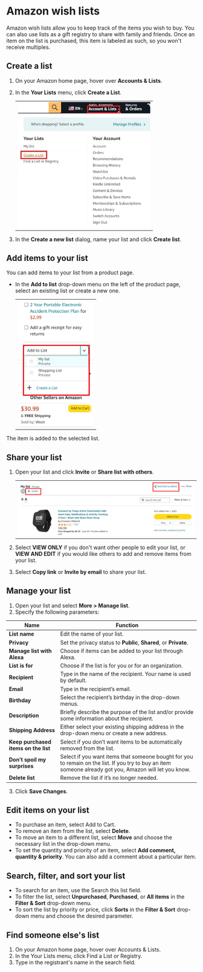 # Amazon wish lists

Amazon wish lists allow you to keep track of the items you wish to buy.
You can also use lists as a gift registry to share with family and
friends. Once an item on the list is purchased, this item is labeled as
such, so you won't receive multiples.

## Create a list

1. On your Amazon home page, hover over **Accounts & Lists**. 
2. In the **Your Lists** menu, click **Create a List**.

   <table><tr><td>
   <img src="Google Docs1.jpg" alt="Create a List "width= "350" >
   </td></tr></table>

3. In the **Create a new list** dialog, name your list and click **Create
list**.

## Add items to your list

You can add items to your list from a product page.

- In the **Add to list** drop-down menu on the left of the product page,
select an existing list or create a new one.
   
   <table><tr><td>
   <img src="Google Docs 2.png" alt="Add to list" width= "200">
   </td></tr></table>

The item is added to the selected list.
 
## Share your list

1. Open your list and click **Invite** or **Share list with others**.

   <table><tr><td>
   <img src="Google Docs 4.png" alt="Share list" width= "700" >
   </td></tr></table>

2. Select **VIEW ONLY** if you don't want other people to edit your list,
or **VIEW AND EDIT** if you would like others to add and remove items from
your list. 
3. Select **Copy link** or **Invite by email** to share your list.

## Manage your list  

1. Open your list and select **More > Manage list**. 
2. Specify the following parameters:

| Name                                    | Function                                                                                                                                                             |
|-----------------------------------------|----------------------------------------------------------------------------------------------------------------------------------------------------------------------|
|     **List name**                           |     Edit the name of   your list.                                                                                                                                    |
|     **Privacy**                             |     Set the privacy status to **Public**, **Shared**, or **Private**.                                                                                                            |
|     **Manage list with Alexa**              |     Choose if items can be added to   your list through Alexa.                                                                                                       |
|     **List is for**                         |     Choose if the list is for you or   for an organization.                                                                                                          |
|     **Recipient**                           |     Type in the name of the   recipient. Your name is used by default.                                                                                               |
|     **Email**                               |     Type in the recipient’s email.                                                                                                                                   |
|     **Birthday**                            |     Select the recipient’s birthday   in the drop-down menus.                                                                                                        |
|     **Description**                         |     Briefly describe the purpose of   the list and/or provide some information about the recipient.                                                                  |
|     **Shipping Address**                    |     Either select your existing   shipping address in the drop-down menu or create a new address.                                                                    |
|     **Keep purchased items on the list**    |     Select if you don’t want items to   be automatically removed from the list.                                                                                      |
|     **Don’t spoil my surprises**            |     Select if you want items that   someone bought for you to remain on the list. If you try to buy an item   someone already got you, Amazon will let you know.     |
|     **Delete list**                         |     Remove the list if it’s no longer   needed.                                                                                                                      |
3. Click **Save Changes**.

## Edit items on your list

- To purchase an item, select Add to Cart.
-  To remove an item from the list, select **Delete**. 
-  To move an item to a different list, select **Move** and choose the necessary list in the drop-down menu.
-  To set the quantity and priority of an item, select **Add comment, quantity & priority**. You can also add a comment about a particular item.

## Search, filter, and sort your list

- To search for an item, use the Search this list field.
- To filter the list, select **Unpurchased**, **Purchased**, or **All items** in the **Filter &
Sort** drop-down menu. 
- To sort the list by priority or price, click **Sorts** in the **Filter & Sort** drop-down menu and choose the desired
parameter.

## Find someone else's list

 1. On your Amazon home page, hover over Accounts & Lists. 
 2. In the Your Lists menu, click Find a List or Registry.
 3. Type in the registrant's name in the search field.
